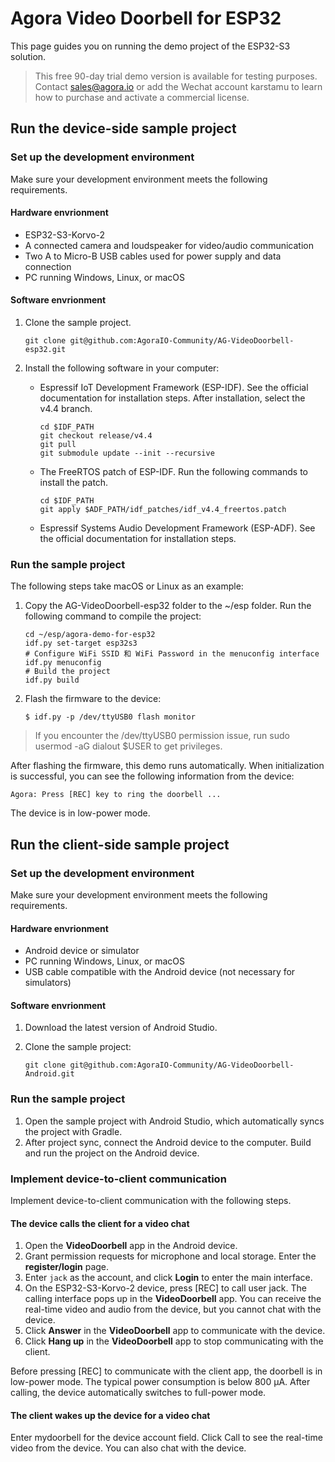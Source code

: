# Agora Video Doorbell for ESP32

This page guides you on running the demo project of the ESP32-S3 solution.

> This free 90-day trial demo version is available for testing purposes. Contact sales@agora.io or add the Wechat account karstamu to learn how to purchase and activate a commercial license.

## Run the device-side sample project

### Set up the development environment

Make sure your development environment meets the following requirements.

#### Hardware envrionment

- ESP32-S3-Korvo-2 
- A connected camera and loudspeaker for video/audio communication
- Two A to Micro-B USB cables used for power supply and data connection
- PC running Windows, Linux, or macOS

#### Software envrionment

1. Clone the sample project.

    ```shell
    git clone git@github.com:AgoraIO-Community/AG-VideoDoorbell-esp32.git
    ```

2. Install the following software in your computer:

    - Espressif IoT Development Framework (ESP-IDF). See the official documentation for installation steps. After installation, select the v4.4 branch.
        
        ```shell
        cd $IDF_PATH
        git checkout release/v4.4
        git pull
        git submodule update --init --recursive
        ```
        
   - The FreeRTOS patch of ESP-IDF. Run the following commands to install the patch.
       
       ```shell
       cd $IDF_PATH
       git apply $ADF_PATH/idf_patches/idf_v4.4_freertos.patch
       ```
   - Espressif Systems Audio Development Framework (ESP-ADF). See the official documentation for installation steps.

### Run the sample project

The following steps take macOS or Linux as an example:

1. Copy the AG-VideoDoorbell-esp32 folder to the ~/esp folder. Run the following command to compile the project:

     ```shell
     cd ~/esp/agora-demo-for-esp32
     idf.py set-target esp32s3
     # Configure WiFi SSID 和 WiFi Password in the menuconfig interface
     idf.py menuconfig
     # Build the project
     idf.py build
     ```

2. Flash the firmware to the device:

     ```shell
     $ idf.py -p /dev/ttyUSB0 flash monitor
     ```

> If you encounter the /dev/ttyUSB0 permission issue, run sudo usermod -aG dialout $USER to get privileges.

After flashing the firmware, this demo runs automatically. When initialization is successful, you can see the following information from the device:

```text
Agora: Press [REC] key to ring the doorbell ...
```

The device is in low-power mode.

## Run the client-side sample project

### Set up the development environment

Make sure your development environment meets the following requirements.

#### Hardware envrionment

- Android device or simulator
- PC running Windows, Linux, or macOS
- USB cable compatible with the Android device (not necessary for simulators)

#### Software envrionment

1. Download the latest version of Android Studio.
2. Clone the sample project:
      
      ```shell
      git clone git@github.com:AgoraIO-Community/AG-VideoDoorbell-Android.git
      ```
      
### Run the sample project

1. Open the sample project with Android Studio, which automatically syncs the project with Gradle.
2. After project sync, connect the Android device to the computer. Build and run the project on the Android device.


### Implement device-to-client communication 

Implement device-to-client communication with the following steps.

#### The device calls the client for a video chat

1. Open the **VideoDoorbell** app in the Android device.
2. Grant permission requests for microphone and local storage. Enter the **register/login** page.
3. Enter `jack` as the account, and click **Login** to enter the main interface.
4. On the ESP32-S3-Korvo-2 device, press [REC] to call user jack. The calling interface pops up in the **VideoDoorbell** app. You can receive the real-time video and audio from the device, but you cannot chat with the device.
5. Click **Answer** in the **VideoDoorbell** app to communicate with the device.
6. Click **Hang up** in the **VideoDoorbell** app to stop communicating with the client.

Before pressing [REC] to communicate with the client app, the doorbell is in low-power mode. The typical power consumption is below 800 μA. After calling, the device automatically switches to full-power mode.

#### The client wakes up the device for a video chat

Enter mydoorbell for the device account field. Click Call to see the real-time video from the device. You can also chat with the device.

